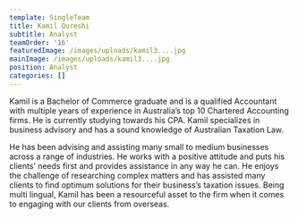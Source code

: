 ```yaml
---
template: SingleTeam
title: Kamil Qureshi
subtitle: Analyst
teamOrder: '16'
featuredImage: /images/uploads/kamil3....jpg
mainImage: /images/uploads/kamil3....jpg
position: Analyst
categories: []
---
```

Kamil is a Bachelor of Commerce graduate and is a qualified Accountant with multiple years of experience in Australia’s top 10 Chartered Accounting firms. He is currently studying towards his CPA. Kamil specializes in business advisory and has a sound knowledge of Australian Taxation Law.

He has been advising and assisting many small to medium businesses across a range of industries. He works with a positive attitude and puts his clients’ needs first and provides assistance in any way he can. He enjoys the challenge of researching complex matters and has assisted many clients to find optimum solutions for their business’s taxation issues. Being multi lingual, Kamil has been a resourceful asset to the firm when it comes to engaging with our clients from overseas.
